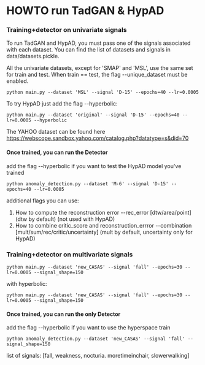 # HOWTO run TadGAN & HypAD
 
### **Training+detector** on univariate signals 

To run TadGAN and HypAD, you must pass one of the signals associated with each dataset. 
You can find the list of datasets and signals in data/datasets.pickle.

All the univariate datasets, except for 'SMAP' and 'MSL', use the same set for train and test. 
When train == test, the flag --unique_dataset must be enabled. 

```
python main.py --dataset 'MSL' --signal 'D-15' --epochs=40 --lr=0.0005
```
To try HypAD just add the flag --hyperbolic:
```
python main.py --dataset 'original' --signal 'D-15' --epochs=40 --lr=0.0005 --hyperbolic
```

The YAHOO dataset can be found here https://webscope.sandbox.yahoo.com/catalog.php?datatype=s&did=70

#### Once trained, you can run the **Detector**
add the flag --hyperbolic if you want to test the HypAD model you've trained
```
python anomaly_detection.py --dataset 'M-6' --signal 'D-15' --epochs=40 --lr=0.0005
```
additional flags you can use:
1. How to compute the reconstruction error --rec_error [dtw/area/point] (dtw by default) (not used with HypAD)
2. How to combine critic_score and reconstruction_errror --combination [mult/sum/rec/critic/uncertainty] (mult by default, uncertainty only for HypAD)

### **Training+detector** on multivariate signals 

```
python main.py --dataset 'new_CASAS' --signal 'fall' --epochs=30 --lr=0.0005 --signal_shape=150
```
with hyperbolic:
```
python main.py --dataset 'new_CASAS' --signal 'fall' --epochs=30 --lr=0.0005 --signal_shape=150
```

#### Once trained, you can run the only **Detector**
add the flag --hyperbolic if you want to use the hyperspace train
```
python anomaly_detection.py --dataset 'new_CASAS' --signal 'fall' --signal_shape=150
```
list of signals: [fall, weakness, nocturia. moretimeinchair, slowerwalking]
